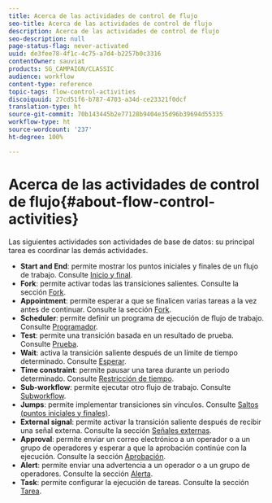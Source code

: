 ```yaml
---
title: Acerca de las actividades de control de flujo
seo-title: Acerca de las actividades de control de flujo
description: Acerca de las actividades de control de flujo
seo-description: null
page-status-flag: never-activated
uuid: de3fee78-4f1c-4c75-a7d4-b2257b0c3316
contentOwner: sauviat
products: SG_CAMPAIGN/CLASSIC
audience: workflow
content-type: reference
topic-tags: flow-control-activities
discoiquuid: 27cd51f6-b787-4703-a34d-ce23321f0dcf
translation-type: ht
source-git-commit: 70b143445b2e77128b9404e35d96b39694d55335
workflow-type: ht
source-wordcount: '237'
ht-degree: 100%

---
```



# Acerca de las actividades de control de flujo{#about-flow-control-activities}

Las siguientes actividades son actividades de base de datos: su principal tarea es coordinar las demás actividades.

* **Start and End**: permite mostrar los puntos iniciales y finales de un flujo de trabajo. Consulte [Inicio y final](../../workflow/using/start-and-end.md).
* **Fork**: permite activar todas las transiciones salientes. Consulte la sección [Fork](../../workflow/using/fork.md).
* **Appointment**: permite esperar a que se finalicen varias tareas a la vez antes de continuar. Consulte la sección [Fork](../../workflow/using/fork.md).
* **Scheduler**: permite definir un programa de ejecución de flujo de trabajo. Consulte [Programador](../../workflow/using/scheduler.md).
* **Test**: permite una transición basada en un resultado de prueba. Consulte [Prueba](../../workflow/using/test.md).
* **Wait**: activa la transición saliente después de un límite de tiempo determinado. Consulte [Esperar](../../workflow/using/wait.md).
* **Time constraint**: permite pausar una tarea durante un periodo determinado. Consulte [Restricción de tiempo](../../workflow/using/time-constraint.md).
* **Sub-workflow**: permite ejecutar otro flujo de trabajo. Consulte [Subworkflow](../../workflow/using/sub-workflow.md).
* **Jumps**: permite implementar transiciones sin vínculos. Consulte [Saltos (puntos iniciales y finales)](../../workflow/using/jump--start-point-and-end-point-.md).
* **External signal**: permite activar la transición saliente después de recibir una señal externa. Consulte la sección [Señales externas](../../workflow/using/external-signal.md).
* **Approval**: permite enviar un correo electrónico a un operador o a un grupo de operadores y esperar a que la aprobación continúe con la ejecución. Consulte la sección [Aprobación](../../workflow/using/approval.md).
* **Alert**: permite enviar una advertencia a un operador o a un grupo de operadores. Consulte la sección [Alerta](../../workflow/using/alert.md).
* **Task**: permite configurar la ejecución de tareas. Consulte la sección [Tarea](../../workflow/using/task.md).

